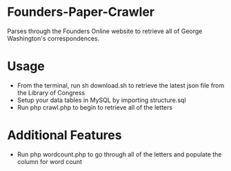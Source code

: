 # Founders-Paper-Crawler
Parses through the Founders Online website to retrieve all of George Washington's correspondences.

# Usage
- From the terminal, run sh download.sh to retrieve the latest json file from the Library of Congress
- Setup your data tables in MySQL by importing structure.sql
- Run php crawl.php to begin to retrieve all of the letters

# Additional Features
- Run php wordcount.php to go through all of the letters and populate the column for word count